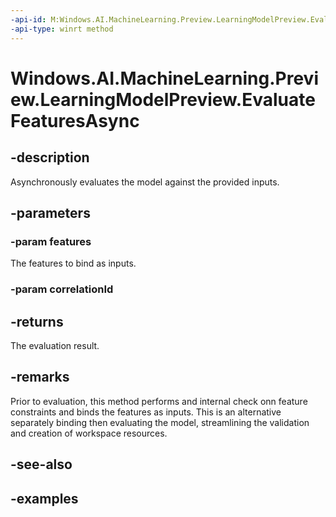 ```yaml
---
-api-id: M:Windows.AI.MachineLearning.Preview.LearningModelPreview.EvaluateFeaturesAsync(Windows.Foundation.Collections.IMap{System.String,System.Object},System.String)
-api-type: winrt method
---
```


<!-- Method syntax.
public IAsyncOperation<ILearningModelEvaluationResultPreview> LearningModelPreview.EvaluateFeaturesAsync(IMap<Object> features, String correlationId)
-->

# Windows.AI.MachineLearning.Preview.LearningModelPreview.EvaluateFeaturesAsync

## -description
Asynchronously evaluates the model against the provided inputs.

## -parameters
### -param features
The features to bind as inputs.

### -param correlationId

## -returns
The evaluation result.

## -remarks
Prior to evaluation, this method performs and internal check onn feature constraints and binds the features as inputs. This is an alternative separately binding then evaluating the model, streamlining the validation and creation of workspace resources.


## -see-also

## -examples

